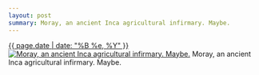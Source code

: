 ```yaml
---
layout: post
summary: Moray, an ancient Inca agricultural infirmary. Maybe.
---
```


<p>
  <time><a href="/189">{{ page.date | date: "%B %e, %Y" }}</a></time>
  <a href="/189"><img src="{{ site.assets_url }}/189-640.jpg" srcset="{{ site.assets_url }}/189-1280.jpg 1280w, {{ site.assets_url }}/189-960.jpg 960w, {{ site.assets_url }}/189-640.jpg 640w, {{ site.assets_url }}/189-320.jpg 320w" sizes="(min-width: 700px) 50vw, calc(100vw - 2rem)" alt="Moray, an ancient Inca agricultural infirmary. Maybe." /></a>
  <span>Moray, an ancient Inca agricultural infirmary. Maybe.</span>
</p>
